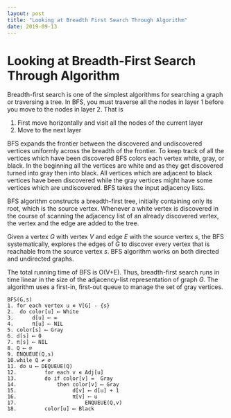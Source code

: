 ```yaml
---
layout: post
title: "Looking at Breadth First Search Through Algorithm"
date: 2019-09-13
---
```


# Looking at Breadth-First Search Through Algorithm

Breadth-first search is one of the simplest algorithms for searching a graph or traversing a tree. In BFS, you must traverse all the nodes in layer 1 before you move to the nodes in layer 2. That is
1. First move horizontally and visit all the nodes of the current layer
2. Move to the next layer

BFS expands the frontier between the discovered and undiscovered vertices uniformly across the breadth of the frontier. To keep track of all the vertices which have been discovered BFS colors each vertex white, gray, or black. In the beginning all the vertices are white and as they get discovered turned into gray then into black. All vertices which are adjacent to black vertices have been discovered while the gray vertices might have some vertices which are undiscovered. BFS takes the input adjacency lists.

BFS algorithm constructs a breadth-first tree, initially containing only its root, which is the source vertex. Whenever a white vertex is discovered in the course of scanning the adjacency list of an already discovered vertex, the vertex and the edge are added to the tree.

Given a vertex _G_ with vertex _V_ and edge _E_ with the source vertex _s_, the BFS systematically, explores the edges of _G_ to discover every vertex that is reachable from the source vertex _s_.  BFS algorithm works on both directed and undirected graphs.

The total running time of BFS is O(V+E). Thus, breadth-first search runs in time linear in the size of the adjacency-list representation of graph _G_. The algorithm uses a first-in, first-out queue to manage the set of gray vertices.

```
BFS(G,s)
1. for each vertex u ∊ V[G] - {s}
2. 	do color[u] ⟵ White
3. 		d[u] ⟵ ∞
4.		π[u] ⟵ NIL
5. color[s] ⟵ Gray
6. d[s] ⟵ 0
7. π[s] ⟵ NIL
8. Q ⟵ ∅
9. ENQUEUE(Q,s)
10.while Q ≠ ∅
11.	do u ⟵ DEQUEUE(Q)
12. 		for each v ∊ Adj[u]
13.			do if color[v] =  Gray
14.				then color[v] ⟵ Gray
15.			         d[v] ⟵ d[u] + 1
16.			         π[v] ⟵ u
17. 			         ENQUEUE(Q,v)
18. 		color[u] ⟵ Black
```